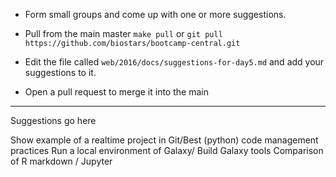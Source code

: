 * Form small groups and come up with one or more suggestions.
* Pull from the main master `make pull` or `git pull https://github.com/biostars/bootcamp-central.git`

* Edit the file called `web/2016/docs/suggestions-for-day5.md`
and add your suggestions to it.
* Open a pull request to merge it into the main

---

Suggestions go here

Show example of a realtime project in Git/Best (python) code management practices
Run a local environment of Galaxy/ Build Galaxy tools
Comparison of R markdown / Jupyter 
